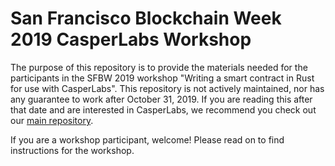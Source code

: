 # San Francisco Blockchain Week 2019 CasperLabs Workshop

The purpose of this repository is to provide the materials needed for the
participants in the SFBW 2019 workshop "Writing a smart contract in Rust for use
with CasperLabs". This repository is not actively maintained, nor has any
guarantee to work after October 31, 2019. If you are reading this after that
date and are interested in CasperLabs, we recommend you check out our [main
repository](https://github.com/CasperLabs/CasperLabs).

If you are a workshop participant, welcome! Please read on to find instructions
for the workshop.
